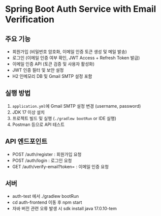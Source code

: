 # Spring Boot Auth Service with Email Verification

## 주요 기능
- 회원가입 (비밀번호 암호화, 이메일 인증 토큰 생성 및 메일 발송)
- 로그인 (이메일 인증 여부 확인, JWT Access + Refresh Token 발급)
- 이메일 인증 API (토큰 검증 및 사용자 활성화)
- JWT 인증 필터 및 보안 설정
- H2 인메모리 DB 및 Gmail SMTP 설정 포함

## 실행 방법
1. `application.yml`에 Gmail SMTP 설정 변경 (username, password)
2. JDK 17 이상 설치
3. 프로젝트 빌드 및 실행 (`./gradlew bootRun` or IDE 실행)
4. Postman 등으로 API 테스트

## API 엔드포인트
- POST /auth/register : 회원가입 요청
- POST /auth/login : 로그인 요청
- GET /auth/verify-email?token= : 이메일 인증 요청

## 서버
- auth-test 에서 ./gradlew bootRun
- cd auth-frontend 이동 후 npm start
- 자바 버전 관련 오류 발생 시 sdk install java 17.0.10-tem
